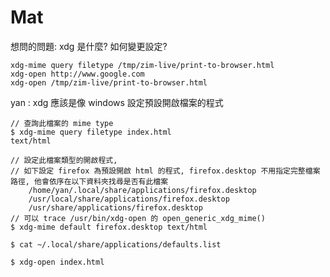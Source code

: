 # Mat

想問的問題:
 xdg 是什麼? 如何變更設定?

    xdg-mime query filetype /tmp/zim-live/print-to-browser.html
    xdg-open http://www.google.com
    xdg-open /tmp/zim-live/print-to-browser.html


 yan : xdg 應該是像 windows 設定預設開啟檔案的程式



    // 查詢此檔案的 mime type
    $ xdg-mime query filetype index.html
    text/html
    
    // 設定此檔案類型的開啟程式, 
    // 如下設定 firefox 為預設開啟 html 的程式, firefox.desktop 不用指定完整檔案路徑, 他會依序在以下資料夾找尋是否有此檔案
        /home/yan/.local/share/applications/firefox.desktop
        /usr/local/share/applications/firefox.desktop
        /usr/share/applications/firefox.desktop
    // 可以 trace /usr/bin/xdg-open 的 open_generic_xdg_mime()
    $ xdg-mime default firefox.desktop text/html  
    
    $ cat ~/.local/share/applications/defaults.list
    
    $ xdg-open index.html
